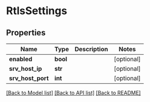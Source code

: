 # RtlsSettings

## Properties
Name | Type | Description | Notes
------------ | ------------- | ------------- | -------------
**enabled** | **bool** |  | [optional] 
**srv_host_ip** | **str** |  | [optional] 
**srv_host_port** | **int** |  | [optional] 

[[Back to Model list]](../README.md#documentation-for-models) [[Back to API list]](../README.md#documentation-for-api-endpoints) [[Back to README]](../README.md)

